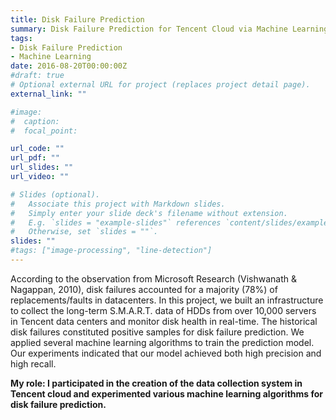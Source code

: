 ```yaml
---
title: Disk Failure Prediction
summary: Disk Failure Prediction for Tencent Cloud via Machine Learning (Internship at Tencent)
tags:
- Disk Failure Prediction
- Machine Learning
date: 2016-08-20T00:00:00Z
#draft: true
# Optional external URL for project (replaces project detail page).
external_link: ""

#image:
#  caption:
#  focal_point:

url_code: ""
url_pdf: ""
url_slides: ""
url_video: ""

# Slides (optional).
#   Associate this project with Markdown slides.
#   Simply enter your slide deck's filename without extension.
#   E.g. `slides = "example-slides"` references `content/slides/example-slides.md`.
#   Otherwise, set `slides = ""`.
slides: ""
#tags: ["image-processing", "line-detection"]
---
```

According to the observation from Microsoft Research (Vishwanath & Nagappan, 2010), disk failures accounted for a majority (78%) of replacements/faults in datacenters. In this project, we built an infrastructure to collect the long-term S.M.A.R.T. data of HDDs from over 10,000 servers in Tencent data centers and monitor disk health in real-time. The historical disk failures constituted positive samples for disk failure prediction. We applied several machine learning algorithms to train the prediction model. Our experiments indicated that our model achieved both high precision and high recall.

<b>My role: I participated in the creation of the data collection system in Tencent cloud and experimented various machine learning algorithms for disk failure prediction.</b>

